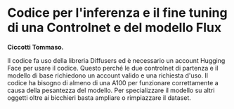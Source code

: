 # Codice per l'inferenza e il fine tuning di una Controlnet e del modello Flux

**Ciccotti Tommaso.**

Il codice fa uso della libreria Diffusers ed è necessario un account Hugging Face per usare il codice.
Questo perché le due controlnet di partenza e il modello di base richiedono un account valido e una richiesta d'uso.
Il codice ha bisogno di almeno di una A100 per funzionare correttamente a causa della pesantezza del modello.
Per specializzare il modello su altri oggetti oltre ai bicchieri basta ampliare o rimpiazzare il dataset.

